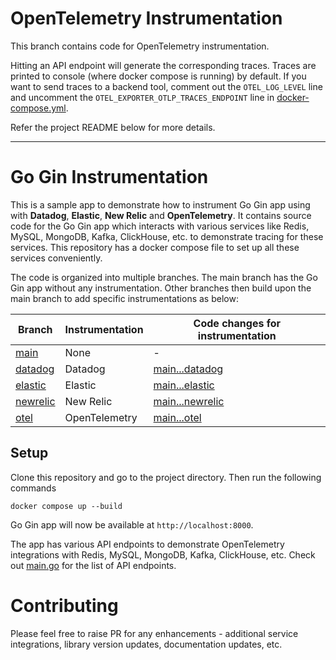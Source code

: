 # OpenTelemetry Instrumentation

This branch contains code for OpenTelemetry instrumentation.

Hitting an API endpoint will generate the corresponding traces. Traces are printed to console (where docker compose is running) by default. If you want to send traces to a backend tool, comment out the `OTEL_LOG_LEVEL` line and uncomment the `OTEL_EXPORTER_OTLP_TRACES_ENDPOINT` line in [docker-compose.yml](docker-compose.yml).

Refer the project README below for more details.

---

# Go Gin Instrumentation

This is a sample app to demonstrate how to instrument Go Gin app using with **Datadog**, **Elastic**, **New Relic** and **OpenTelemetry**. It contains source code for the Go Gin app which interacts with various services like Redis, MySQL, MongoDB, Kafka, ClickHouse, etc. to demonstrate tracing for these services. This repository has a docker compose file to set up all these services conveniently.

The code is organized into multiple branches. The main branch has the Go Gin app without any instrumentation. Other branches then build upon the main branch to add specific instrumentations as below:

| Branch                                                                                         | Instrumentation | Code changes for instrumentation                                                                                |
| ---------------------------------------------------------------------------------------------- | --------------- | --------------------------------------------------------------------------------------------------------------- |
| [main](https://github.com/cubeapm/sample_app_go_gin/tree/main)         | None            | -                                                                                                               |
| [datadog](https://github.com/cubeapm/sample_app_go_gin/tree/datadog) | Datadog       | [main...datadog](https://github.com/cubeapm/sample_app_go_gin/compare/main...datadog) |
| [elastic](https://github.com/cubeapm/sample_app_go_gin/tree/elastic)         | Elastic   | [main...elastic](https://github.com/cubeapm/sample_app_go_gin/compare/main...elastic)         |
| [newrelic](https://github.com/cubeapm/sample_app_go_gin/tree/newrelic) | New Relic       | [main...newrelic](https://github.com/cubeapm/sample_app_go_gin/compare/main...newrelic) |
| [otel](https://github.com/cubeapm/sample_app_go_gin/tree/otel)         | OpenTelemetry   | [main...otel](https://github.com/cubeapm/sample_app_go_gin/compare/main...otel)         |

## Setup

Clone this repository and go to the project directory. Then run the following commands

```
docker compose up --build
```

Go Gin app will now be available at `http://localhost:8000`.

The app has various API endpoints to demonstrate OpenTelemetry integrations with Redis, MySQL, MongoDB, Kafka, ClickHouse, etc. Check out [main.go](main.go) for the list of API endpoints.

# Contributing

Please feel free to raise PR for any enhancements - additional service integrations, library version updates, documentation updates, etc.
